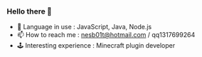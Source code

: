 ### Hello there 👋

- 🌱 Language in use : JavaScript, Java, Node.js
- 📫 How to reach me : nesb01t@hotmail.com / qq1317699264
- 🕹️ Interesting experience : Minecraft plugin developer
